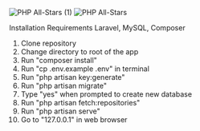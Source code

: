 
![PHP All-Stars (1)](https://github.com/z0mbiebrad/VUMC-VICTR-PHP-Code-Challenge/assets/87036647/59964fdd-0426-46bb-a0f3-a89a9602dae6)
![PHP All-Stars](https://github.com/z0mbiebrad/VUMC-VICTR-PHP-Code-Challenge/assets/87036647/eb39f9d6-8d3f-4979-842b-d73a17e90246)


Installation Requirements
Laravel, MySQL, Composer

1. Clone repository
2. Change directory to root of the app
3. Run "composer install"
4. Run "cp .env.example .env" in terminal
5. Run "php artisan key:generate" 
6. Run "php artisan migrate"
7. Type "yes" when prompted to create new database
8. Run "php artisan fetch:repositories"
9. Run "php artisan serve"
10. Go to "127.0.0.1" in web browser
